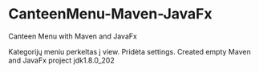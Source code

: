 # CanteenMenu-Maven-JavaFx

Canteen Menu with Maven and JavaFx


Kategorijų meniu perkeltas į view.
Pridėta settings.
Created empty Maven and JavaFx project jdk1.8.0_202
